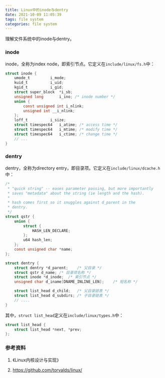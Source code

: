 ```yaml
---
title: Linux中的inode与dentry
date: 2021-10-09 11:05:39
tags: file system
categories: file system
---
```


理解文件系统中的inode与dentry。

<!--more-->

### inode

inode，全称为index node，即索引节点。它定义在`include/linux/fs.h`中：

```c
struct inode {
    umode_t			i_mode;
    kuid_t			i_uid; 
    kgid_t			i_gid;
    struct super_block	*i_sb;
    unsigned long		i_ino; /* inode number */
    union {
      	const unsigned int i_nlink;
      	unsigned int __i_nlink;
    };
    loff_t			i_size;
    struct timespec64	i_atime; /* access time */
    struct timespec64	i_mtime; /* modify time */
    struct timespec64	i_ctime; /* change time */
    // ...
}
```

### dentry

dentry，全称为directory entry，即目录项。它定义在`include/linux/dcache.h`中：

```c
/*
 * "quick string" -- eases parameter passing, but more importantly
 * saves "metadata" about the string (ie length and the hash).
 *
 * hash comes first so it snuggles against d_parent in the
 * dentry.
 */
struct qstr {
    union {
        struct {
            HASH_LEN_DECLARE;
        };
        u64 hash_len;
    };
    const unsigned char *name;
};

struct dentry {
    struct dentry *d_parent;	/* 父目录 */
    struct qstr d_name;	/* 目录项名称 */
    struct inode *d_inode;	/* 索引节点 */
    unsigned char d_iname[DNAME_INLINE_LEN];	/* 短名称 */

    struct list_head d_child;	/* 父目录链表 */
    struct list_head d_subdirs;	/* 子目录链表 */
    // ....
}
```

其中，`struct list_head`定义在`include/linux/types.h`中：

```c
struct list_head {
    struct list_head *next, *prev;
};
```

### 参考资料

1. 《Linux内核设计与实现》

2. https://github.com/torvalds/linux/
